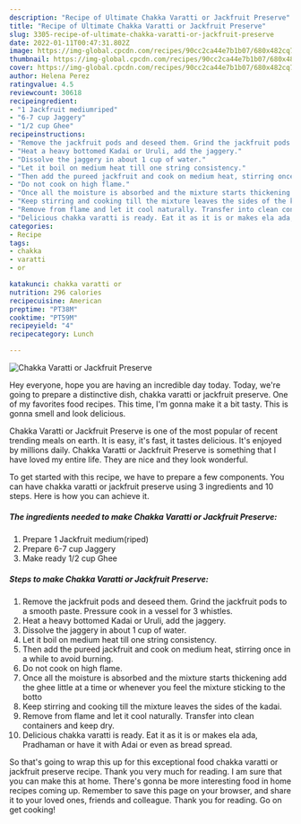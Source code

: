 ```yaml
---
description: "Recipe of Ultimate Chakka Varatti or Jackfruit Preserve"
title: "Recipe of Ultimate Chakka Varatti or Jackfruit Preserve"
slug: 3305-recipe-of-ultimate-chakka-varatti-or-jackfruit-preserve
date: 2022-01-11T00:47:31.802Z
image: https://img-global.cpcdn.com/recipes/90cc2ca44e7b1b07/680x482cq70/chakka-varatti-or-jackfruit-preserve-recipe-main-photo.jpg
thumbnail: https://img-global.cpcdn.com/recipes/90cc2ca44e7b1b07/680x482cq70/chakka-varatti-or-jackfruit-preserve-recipe-main-photo.jpg
cover: https://img-global.cpcdn.com/recipes/90cc2ca44e7b1b07/680x482cq70/chakka-varatti-or-jackfruit-preserve-recipe-main-photo.jpg
author: Helena Perez
ratingvalue: 4.5
reviewcount: 30618
recipeingredient:
- "1 Jackfruit mediumriped"
- "6-7 cup Jaggery"
- "1/2 cup Ghee"
recipeinstructions:
- "Remove the jackfruit pods and deseed them. Grind the jackfruit pods to a smooth paste. Pressure cook in a vessel for 3 whistles."
- "Heat a heavy bottomed Kadai or Uruli, add the jaggery."
- "Dissolve the jaggery in about 1 cup of water."
- "Let it boil on medium heat till one string consistency."
- "Then add the pureed jackfruit and cook on medium heat, stirring once in a while to avoid burning."
- "Do not cook on high flame."
- "Once all the moisture is absorbed and the mixture starts thickening add the ghee little at a time or whenever you feel the mixture sticking to the botto"
- "Keep stirring and cooking till the mixture leaves the sides of the kadai."
- "Remove from flame and let it cool naturally. Transfer into clean containers and keep dry."
- "Delicious chakka varatti is ready. Eat it as it is or makes ela ada, Pradhaman or have it with Adai or even as bread spread."
categories:
- Recipe
tags:
- chakka
- varatti
- or

katakunci: chakka varatti or 
nutrition: 296 calories
recipecuisine: American
preptime: "PT38M"
cooktime: "PT59M"
recipeyield: "4"
recipecategory: Lunch

---
```



![Chakka Varatti or Jackfruit Preserve](https://img-global.cpcdn.com/recipes/90cc2ca44e7b1b07/680x482cq70/chakka-varatti-or-jackfruit-preserve-recipe-main-photo.jpg)

Hey everyone, hope you are having an incredible day today. Today, we're going to prepare a distinctive dish, chakka varatti or jackfruit preserve. One of my favorites food recipes. This time, I'm gonna make it a bit tasty. This is gonna smell and look delicious.

Chakka Varatti or Jackfruit Preserve is one of the most popular of recent trending meals on earth. It is easy, it's fast, it tastes delicious. It's enjoyed by millions daily. Chakka Varatti or Jackfruit Preserve is something that I have loved my entire life. They are nice and they look wonderful.




To get started with this recipe, we have to prepare a few components. You can have chakka varatti or jackfruit preserve using 3 ingredients and 10 steps. Here is how you can achieve it.

<!--inarticleads1-->

##### The ingredients needed to make Chakka Varatti or Jackfruit Preserve:

1. Prepare 1 Jackfruit medium(riped)
1. Prepare 6-7 cup Jaggery
1. Make ready 1/2 cup Ghee




<!--inarticleads2-->

##### Steps to make Chakka Varatti or Jackfruit Preserve:

1. Remove the jackfruit pods and deseed them. Grind the jackfruit pods to a smooth paste. Pressure cook in a vessel for 3 whistles.
1. Heat a heavy bottomed Kadai or Uruli, add the jaggery.
1. Dissolve the jaggery in about 1 cup of water.
1. Let it boil on medium heat till one string consistency.
1. Then add the pureed jackfruit and cook on medium heat, stirring once in a while to avoid burning.
1. Do not cook on high flame.
1. Once all the moisture is absorbed and the mixture starts thickening add the ghee little at a time or whenever you feel the mixture sticking to the botto
1. Keep stirring and cooking till the mixture leaves the sides of the kadai.
1. Remove from flame and let it cool naturally. Transfer into clean containers and keep dry.
1. Delicious chakka varatti is ready. Eat it as it is or makes ela ada, Pradhaman or have it with Adai or even as bread spread.




So that's going to wrap this up for this exceptional food chakka varatti or jackfruit preserve recipe. Thank you very much for reading. I am sure that you can make this at home. There's gonna be more interesting food in home recipes coming up. Remember to save this page on your browser, and share it to your loved ones, friends and colleague. Thank you for reading. Go on get cooking!
